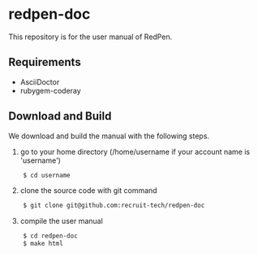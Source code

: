 redpen-doc
==========

This repository is for the user manual of RedPen.

Requirements
-------------
- AsciiDoctor
- rubygem-coderay

Download and Build
----------------------

We download and build the manual with the following steps.

1. go to your home directory (/home/username if your account name is 'username')

```bash
    $ cd username
```

2. clone the source code with git command

```bash
    $ git clone git@github.com:recruit-tech/redpen-doc
```

3. compile the user manual

```bash
    $ cd redpen-doc
    $ make html
```
